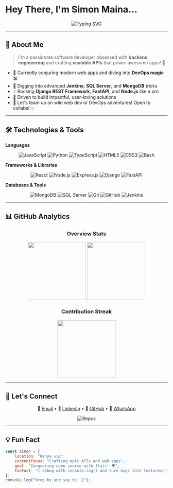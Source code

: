 # Hey There, I'm Simon Maina...

<div align="center">
  
  [![Typing SVG](https://readme-typing-svg.herokuapp.com?font=Fira+Code&pause=1000&color=FF6B6B&center=true&vCenter=true&width=435&lines=Software+Developer+from+Kenya;Backend+Wizard+🎩;API+Enthusiast;Always+Leveling+Up+💡)](https://git.io/typing-svg)
  
</div>

---

## 🚀 About Me

> I'm a passionate software developer obsessed with **backend engineering** and crafting **scalable APIs** that power awesome apps! 🌟

- 🔭 Currently conjuring modern web apps and diving into **DevOps magic** 🛠️
- 🌱 Digging into advanced **Jenkins**, **SQL Server**, and **MongoDB** tricks
- 💡 Rocking **Django REST Framework**, **FastAPI**, and **Node.js** like a pro
-  🎯 Driven to build impactful, user-loving solutions
- 🤝 Let's team up on wild web dev or DevOps adventures! Open to collabs! ✨

---

## 🛠️ Technologies & Tools

**Languages**  
<p align="center" style="margin: 5px 0;">  
  <img src="https://img.shields.io/badge/JavaScript-%23F7DF1E.svg?&style=flat-square&logo=javascript&logoColor=black" alt="JavaScript" />  
  <img src="https://img.shields.io/badge/Python-%233776AB.svg?&style=flat-square&logo=python&logoColor=white" alt="Python" />  
  <img src="https://img.shields.io/badge/TypeScript-%23007ACC.svg?&style=flat-square&logo=typescript&logoColor=white" alt="TypeScript" />  
  <img src="https://img.shields.io/badge/HTML5-%23E34F26.svg?&style=flat-square&logo=html5&logoColor=white" alt="HTML5" />  
  <img src="https://img.shields.io/badge/CSS3-%231572B6.svg?&style=flat-square&logo=css3&logoColor=white" alt="CSS3" />  
  <img src="https://img.shields.io/badge/Bash-%234EAA25.svg?&style=flat-square&logo=gnu-bash&logoColor=white" alt="Bash" />  
</p>

**Frameworks & Libraries**  
<p align="center" style="margin: 5px 0;">  
  <img src="https://img.shields.io/badge/React-%2361DAFB.svg?&style=flat-square&logo=react&logoColor=black" alt="React" />  
  <img src="https://img.shields.io/badge/Node.js-%23339933.svg?&style=flat-square&logo=nodedotjs&logoColor=white" alt="Node.js" />  
  <img src="https://img.shields.io/badge/Express.js-%23000000.svg?&style=flat-square&logo=express&logoColor=white" alt="Express.js" />  
  <img src="https://img.shields.io/badge/Django-%23092E20.svg?&style=flat-square&logo=django&logoColor=white" alt="Django" />  
  <img src="https://img.shields.io/badge/FastAPI-%23009688.svg?&style=flat-square&logo=fastapi&logoColor=white" alt="FastAPI" />  
</p>

**Databases & Tools**  
<p align="center" style="margin: 5px 0;">  
  <img src="https://img.shields.io/badge/MongoDB-%2347A248.svg?&style=flat-square&logo=mongodb&logoColor=white" alt="MongoDB" />  
  <img src="https://img.shields.io/badge/SQL%20Server-%23CC2927.svg?&style=flat-square&logo=microsoftsqlserver&logoColor=white" alt="SQL Server" />  
  <img src="https://img.shields.io/badge/Git-%23F05032.svg?&style=flat-square&logo=git&logoColor=white" alt="Git" />  
  <img src="https://img.shields.io/badge/GitHub-%23181717.svg?&style=flat-square&logo=github&logoColor=white" alt="GitHub" />  
  <img src="https://img.shields.io/badge/Jenkins-%23D24939.svg?&style=flat-square&logo=jenkins&logoColor=white" alt="Jenkins" />  
</p>

---

## 📊 GitHub Analytics

<div align="center">

### Overview Stats
<img src="https://github-readme-stats.vercel.app/api?username=maina2&show_icons=true&theme=dracula&hide_border=true&bg_color=0D1117&title_color=FF6B6B&icon_color=F8D866&count_private=true&include_all_commits=true&rank_icon=github" height="180em" />
<img src="https://github-readme-stats.vercel.app/api/top-langs/?username=maina2&layout=compact&theme=dracula&hide_border=true&bg_color=0D1117&title_color=FF6B6B&text_color=FFFFFF&langs_count=8" height="180em" />

### Contribution Streak
<img src="https://streak-stats.demolab.com/?user=maina2&theme=dracula&hide_border=true&background=0D1117&stroke=FF6B6B&ring=FF6B6B&fire=F8D866&currStreakLabel=FF6B6B&sideLabels=FFFFFF&currStreakNum=FFFFFF&dates=FFFFFF" height="180em" />


</div>



---

## 🤝 Let's Connect 

<div align="center">

📧 [Email](mailto:chanzusimon6@gmail.com) • 💼 [LinkedIn](https://linkedin.com/in/YOUR_LINKEDIN) • 🐙 [GitHub](https://github.com/maina2) • 💬 [WhatsApp](https://wa.me/717417314)

 ![Repos](https://img.shields.io/badge/dynamic/json?color=00C851&label=Repos&query=%24.public_repos&url=https%3A%2F%2Fapi.github.com%2Fusers%2Fmaina2&style=flat-square)
</div>

---
## 💡 Fun Fact

<div>

```javascript
const simon = {
    location: "Kenya 🇰🇪",
    currentFocus: "Crafting epic APIs and web apps",
    goal: "Conquering open-source with flair! 🌍",
    funFact: "I debug with console.log() and turn bugs into features! 🐛😂"
};
console.log("Drop by and say hi! 👋");
